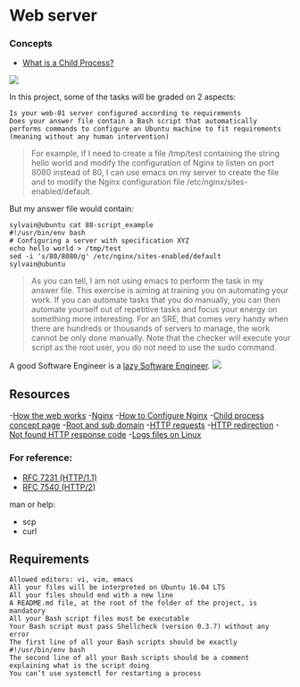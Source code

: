 # Web server

### Concepts
- [What is a Child Process?](./child-process.md)

<img src="https://s3.amazonaws.com/intranet-projects-files/holbertonschool-sysadmin_devops/266/8Gu52Qv.png">

In this project, some of the tasks will be graded on 2 aspects:

    Is your web-01 server configured according to requirements
    Does your answer file contain a Bash script that automatically performs commands to configure an Ubuntu machine to fit requirements (meaning without any human intervention)

> For example, if I need to create a file /tmp/test containing the string hello world and modify the configuration of Nginx to listen on port 8080 instead of 80, I can use emacs on my server to create the file and to modify the Nginx configuration file /etc/nginx/sites-enabled/default.

But my answer file would contain:
```
sylvain@ubuntu cat 88-script_example
#!/usr/bin/env bash
# Configuring a server with specification XYZ
echo hello world > /tmp/test
sed -i 's/80/8080/g' /etc/nginx/sites-enabled/default
sylvain@ubuntu
```

> As you can tell, I am not using emacs to perform the task in my answer file. This exercise is aiming at training you on automating your work. If you can automate tasks that you do manually, you can then automate yourself out of repetitive tasks and focus your energy on something more interesting. For an SRE, that comes very handy when there are hundreds or thousands of servers to manage, the work cannot be only done manually. Note that the checker will execute your script as the root user, you do not need to use the sudo command.

A good Software Engineer is a [lazy Software Engineer](https://www.techwell.com/techwell-insights/2013/12/why-best-programmers-are-lazy-and-act-dumb). 
<img src="https://s3.amazonaws.com/intranet-projects-files/holbertonschool-sysadmin_devops/266/82VsYEC.jpg">

## Resources
-[How the web works](https://developer.mozilla.org/en-US/docs/Learn/Getting_started_with_the_web/How_the_Web_works)
-[Nginx](https://en.wikipedia.org/wiki/Nginx)
-[How to Configure Nginx](https://www.digitalocean.com/community/tutorials/how-to-set-up-nginx-server-blocks-virtual-hosts-on-ubuntu-16-04)
-[Child process concept page](./child-process.md)
-[Root and sub domain](https://landingi.com/help/domains-vs-subdomains/)
-[HTTP requests](https://www.tutorialspoint.com/http/http_methods.htm)
-[HTTP redirection](https://moz.com/learn/seo/redirection)
-[Not found HTTP response code](https://en.wikipedia.org/wiki/HTTP_404)
-[Logs files on Linux](https://www.cyberciti.biz/faq/ubuntu-linux-gnome-system-log-viewer/)

### For reference:
- [RFC 7231 (HTTP/1.1)](https://datatracker.ietf.org/doc/html/rfc7231)
- [RFC 7540 (HTTP/2)](https://datatracker.ietf.org/doc/html/rfc7540)

man or help:
- scp
- curl

## Requirements

    Allowed editors: vi, vim, emacs
    All your files will be interpreted on Ubuntu 16.04 LTS
    All your files should end with a new line
    A README.md file, at the root of the folder of the project, is mandatory
    All your Bash script files must be executable
    Your Bash script must pass Shellcheck (version 0.3.7) without any error
    The first line of all your Bash scripts should be exactly #!/usr/bin/env bash
    The second line of all your Bash scripts should be a comment explaining what is the script doing
    You can’t use systemctl for restarting a process

